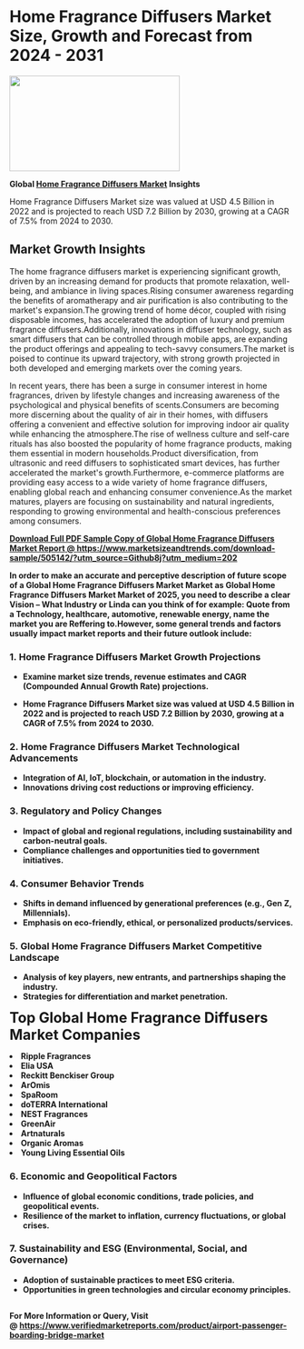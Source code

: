 <H1>Home Fragrance Diffusers Market Size, Growth and Forecast from 2024 - 2031</H1><img class="aligncenter size-medium wp-image-584254" src="https://thirdeyenews.in/wp-content/uploads/2024/09/Global-Market-Research-300x168.jpeg" alt="" width="300" height="168" /><p><strong>Global&nbsp;<a href="https://www.marketsizeandtrends.com/download-sample/505142/?utm_source=Github8j?utm_medium=202">Home Fragrance Diffusers Market</a> Insights</strong></p><p>Home Fragrance Diffusers Market size was valued at USD 4.5 Billion in 2022 and is projected to reach USD 7.2 Billion by 2030, growing at a CAGR of 7.5% from 2024 to 2030.</p><p><h2>Market Growth Insights</h2> <p>The home fragrance diffusers market is experiencing significant growth, driven by an increasing demand for products that promote relaxation, well-being, and ambiance in living spaces.Rising consumer awareness regarding the benefits of aromatherapy and air purification is also contributing to the market's expansion.The growing trend of home décor, coupled with rising disposable incomes, has accelerated the adoption of luxury and premium fragrance diffusers.Additionally, innovations in diffuser technology, such as smart diffusers that can be controlled through mobile apps, are expanding the product offerings and appealing to tech-savvy consumers.The market is poised to continue its upward trajectory, with strong growth projected in both developed and emerging markets over the coming years.</p> <p><strong><a href="#"></a></strong></p> <p>In recent years, there has been a surge in consumer interest in home fragrances, driven by lifestyle changes and increasing awareness of the psychological and physical benefits of scents.Consumers are becoming more discerning about the quality of air in their homes, with diffusers offering a convenient and effective solution for improving indoor air quality while enhancing the atmosphere.The rise of wellness culture and self-care rituals has also boosted the popularity of home fragrance products, making them essential in modern households.Product diversification, from ultrasonic and reed diffusers to sophisticated smart devices, has further accelerated the market's growth.Furthermore, e-commerce platforms are providing easy access to a wide variety of home fragrance diffusers, enabling global reach and enhancing consumer convenience.As the market matures, players are focusing on sustainability and natural ingredients, responding to growing environmental and health-conscious preferences among consumers.</p> <p><strong><a href="#"></p><p><span class=""><strong>Download Full PDF Sample Copy of Global Home Fragrance Diffusers Market Report</strong> @ <a href="https://www.marketsizeandtrends.com/download-sample/505142/?utm_source=Github8j?utm_medium=202" target="_blank">https://www.marketsizeandtrends.com/download-sample/505142/?utm_source=Github8j?utm_medium=202</a></span></p><p>In order to make an accurate and perceptive description of future scope of a Global&nbsp;Home Fragrance Diffusers Market Market as Global&nbsp;Home Fragrance Diffusers Market Market of 2025, you need to describe a clear Vision &ndash; What Industry or Linda can you think of for example: Quote from a Technology, healthcare, automotive, renewable energy, name the market you are Reffering to.However, some general trends and factors usually impact market reports and their future outlook include:</p><h3>1.&nbsp;<strong>Home Fragrance Diffusers Market Growth Projections</strong></h3><ul><li>Examine market size trends, revenue estimates and CAGR (Compounded Annual Growth Rate) projections.</li><li><p>Home Fragrance Diffusers Market size was valued at USD 4.5 Billion in 2022 and is projected to reach USD 7.2 Billion by 2030, growing at a CAGR of 7.5% from 2024 to 2030.</p></li></ul><h3>2.&nbsp;<strong>Home Fragrance Diffusers Market Technological Advancements</strong></h3><ul><li>Integration of AI, IoT, blockchain, or automation in the industry.</li><li>Innovations driving cost reductions or improving efficiency.</li></ul><h3>3.&nbsp;<strong>Regulatory and Policy Changes</strong></h3><ul><li>Impact of global and regional regulations, including sustainability and carbon-neutral goals.</li><li>Compliance challenges and opportunities tied to government initiatives.</li></ul><h3>4.&nbsp;<strong>Consumer Behavior Trends</strong></h3><ul><li>Shifts in demand influenced by generational preferences (e.g., Gen Z, Millennials).</li><li>Emphasis on eco-friendly, ethical, or personalized products/services.</li></ul><h3>5.&nbsp;<strong>Global Home Fragrance Diffusers Market Competitive Landscape</strong></h3><ul><li>Analysis of key players, new entrants, and partnerships shaping the industry.</li><li>Strategies for differentiation and market penetration.</li></ul><p data-pm-slice="1 1 []"><span style="color: inherit; font-family: inherit; font-size: 25px;">Top Global Home Fragrance Diffusers Market Companies</span></p><div class="" data-test-id=""><p><li>Ripple Fragrances</li><li> Elia USA</li><li> Reckitt Benckiser Group</li><li> ArOmis</li><li> SpaRoom</li><li> doTERRA International</li><li> NEST Fragrances</li><li> GreenAir</li><li> Artnaturals</li><li> Organic Aromas</li><li> Young Living Essential Oils</li></p></div><h3>6.&nbsp;<strong>Economic and Geopolitical Factors</strong></h3><ul><li>Influence of global economic conditions, trade policies, and geopolitical events.</li><li>Resilience of the market to inflation, currency fluctuations, or global crises.</li></ul><h3>7.&nbsp;<strong>Sustainability and ESG (Environmental, Social, and Governance)</strong></h3><ul><li>Adoption of sustainable practices to meet ESG criteria.</li><li>Opportunities in green technologies and circular economy principles.</li></ul><h2><strong style="font-size: 14px;">For More Information or Query, Visit @&nbsp;</strong><a style="background-color: #ffffff; font-size: 14px;" href="https://www.marketsizeandtrends.com/report/home-fragrance-diffusers-market/" target="_blank">https://www.verifiedmarketreports.com/product/airport-passenger-boarding-bridge-market</a></h2>
